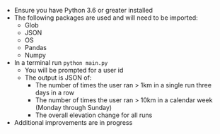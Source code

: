 - Ensure you have Python 3.6 or greater installed
- The following packages are used and will need to be imported:
  - Glob
  - JSON
  - OS
  - Pandas
  - Numpy
 - In a terminal run `python main.py`
   - You will be prompted for a user id
   - The output is JSON of:
     - The number of times the user ran > 1km in a single run three days in a row
     - The number of times the user ran > 10km in a calendar week (Monday through Sunday)
     - The overall elevation change for all runs
 - Additional improvements are in progress